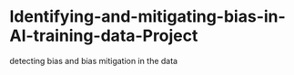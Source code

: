 # Identifying-and-mitigating-bias-in-AI-training-data-Project
detecting bias and bias mitigation in the data 
